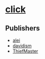 # [click](https://pypi.org/project/click)



## Publishers
- [alei](https://pypi.org/user/alei)
- [davidism](https://pypi.org/user/davidism)
- [ThiefMaster](https://pypi.org/user/ThiefMaster)

